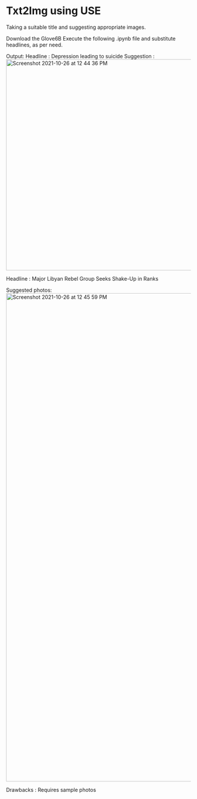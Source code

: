 # Txt2Img using USE
Taking a suitable title and suggesting appropriate images.

Download the Glove6B 
Execute the following .ipynb file and substitute headlines, as per need. 


Output: 
Headline : Depression leading to suicide
Suggestion : 
<img width="574" alt="Screenshot 2021-10-26 at 12 44 36 PM" src="https://user-images.githubusercontent.com/92970332/138826990-8b11c877-80ac-4b07-bdbe-4c6597e5cad8.png">


Headline : Major Libyan Rebel Group Seeks Shake-Up in Ranks

Suggested photos: 
<img width="1328" alt="Screenshot 2021-10-26 at 12 45 59 PM" src="https://user-images.githubusercontent.com/92970332/138827210-b3907778-cc10-49b4-a4eb-c7f9b9666729.png">

Drawbacks : 
Requires sample photos
